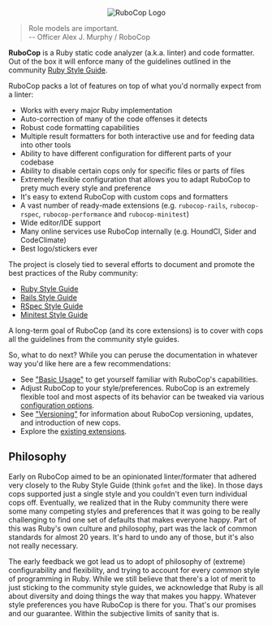 <p align="center">
  <img src="https://raw.githubusercontent.com/rubocop-hq/rubocop/master/logo/rubo-logo-horizontal.png" alt="RuboCop Logo"/>
</p>

> Role models are important. <br/>
> -- Officer Alex J. Murphy / RoboCop

**RuboCop** is a Ruby static code analyzer (a.k.a. linter) and code
formatter. Out of the box it will enforce many of the guidelines
outlined in the community [Ruby Style Guide](https://rubystyle.guide).

RuboCop packs a lot of features on top of what you'd normally expect from a
linter:

* Works with every major Ruby implementation
* Auto-correction of many of the code offenses it detects
* Robust code formatting capabilities
* Multiple result formatters for both interactive use and for feeding data into other tools
* Ability to have different configuration for different parts of your codebase
* Ability to disable certain cops only for specific files or parts of files
* Extremely flexible configuration that allows you to adapt RuboCop to prety much every style and preference
* It's easy to extend RuboCop with custom cops and formatters
* A vast number of ready-made extensions (e.g. `rubocop-rails`, `rubocop-rspec`, `rubocop-performance` and `rubocop-minitest`)
* Wide editor/IDE support
* Many online services use RuboCop internally (e.g. HoundCI, Sider and CodeClimate)
* Best logo/stickers ever

The project is closely tied to several efforts to document and promote the best practices of the Ruby community:

* [Ruby Style Guide](https://rubystyle.guide/)
* [Rails Style Guide](https://rails.rubystyle.guide/)
* [RSpec Style Guide](https://rspec.rubystyle.guide/)
* [Minitest Style Guide](https://minitest.rubystyle.guide/)

A long-term goal of RuboCop (and its core extensions) is to cover with cops all the guidelines from the community style guides.

So, what to do next? While you can peruse the documentation in whatever way you'd like here are
a few recommendations:

* See ["Basic Usage"](basic_usage.md) to get yourself familiar with RuboCop's
capabilities.
* Adjust RuboCop to your style/preferences. RuboCop is an extremely flexible tool and most aspects of its behavior
can be tweaked via various [configuration
options](https://github.com/rubocop-hq/rubocop/blob/master/config/default.yml).
* See ["Versioning"](versioning.md) for information about RuboCop versioning,
updates, and introduction of new cops.
* Explore the [existing extensions](extensions.md).

## Philosophy

Early on RuboCop aimed to be an opinionated linter/formater that adhered very closely to the Ruby Style Guide (think `gofmt` and the like).
In those days cops supported just a single style and you couldn't even turn individual cops off. Eventually, we realized
that in the Ruby community there were some many competing styles and preferences that it was going to be really
challenging to find one set of defaults that makes everyone happy. Part of this was Ruby's own culture and philosophy,
part was the lack of common standards for almost 20 years. It's hard to undo any of those, but it's also not really necessary.

The early feedback we got lead us to adopt of philosophy of (extreme) configurability and flexibility, and trying to account for every *common* style
of programming in Ruby. While we still believe that there's a lot of merit to just sticking to the community
style guides, we acknowledge that Ruby is all about diversity and doing things the way that makes you happy. Whatever
style preferences you have RuboCop is there for you. That's our promises and our guarantee. Within the subjective limits of sanity that is.

